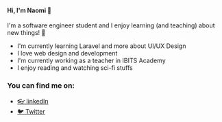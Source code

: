 #### Hi, I'm Naomi :hatching_chick:

I'm a software engineer student and I enjoy learning (and teaching) about new things! 🚀

* I'm currently learning Laravel and more about UI/UX Design
* I love web design and development
* I'm currently working as a teacher in IBITS Academy
* I enjoy reading and watching sci-fi stuffs

### You can find me on:

- [ :eyeglasses: linkedIn](www.linkedin.com/in/naomi-garcía-sánchez-6479a4162)
- [ :bird: Twitter](https://twitter.com/GreenNugget13)
